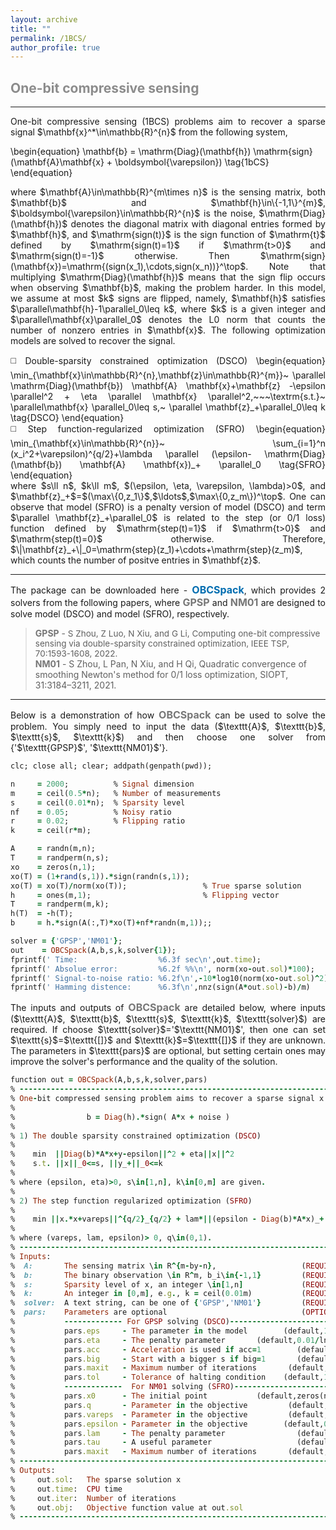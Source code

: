 ```yaml
---
layout: archive
title: ""   
permalink: /1BCS/
author_profile: true
---
```


<style>
a:link {
  text-decoration: none;
}

a:visited {
  text-decoration: none;
}

a:hover {
  text-decoration: underline;
}

a:active {
  text-decoration: underline;
}
</style>

 

##  <span style="color:#8C8C8C"> One-bit compressive sensing</span> 
---
<div style="text-align:justify;">
One-bit compressive sensing (1BCS) problems aim to recover a sparse signal $\mathbf{x}^*\in\mathbb{R}^{n}$ from the following system,
</div>

\begin{equation}
\mathbf{b} = \mathrm{Diag}(\mathbf{h}) \mathrm{sign}(\mathbf{A}\mathbf{x} + \boldsymbol{\varepsilon}) \tag{1bCS}
\end{equation} 

<div style="text-align:justify;">
where $\mathbf{A}\in\mathbb{R}^{m\times n}$ is the sensing matrix, both $\mathbf{b}$ and $\mathbf{h}\in\{-1,1\}^{m}$, $\boldsymbol{\varepsilon}\in\mathbb{R}^{n}$ is the noise, $\mathrm{Diag}(\mathbf{h})$ denotes the diagonal matrix with diagonal entries formed by $\mathbf{h}$, and $\mathrm{sign(t)}$ is the sign function of $\mathrm{t}$ defined by $\mathrm{sign(t)=1}$ if $\mathrm{t>0}$ and $\mathrm{sign(t)=-1}$ otherwise. Then $\mathrm{sign}(\mathbf{x})=\mathrm{(sign(x_1),\cdots,sign(x_n))}^\top$. Note that multiplying $\mathrm{Diag}(\mathbf{h})$ means that the sign flip occurs when observing $\mathbf{b}$, making the problem harder. In this model, we assume at most $k$ signs are flipped, namely, $\mathbf{h}$ satisfies $\parallel\mathbf{h}-1\parallel_0\leq k$, where $k$ is a given integer and $\parallel\mathbf{x}\parallel_0$ denotes the  L0 norm that counts the number of nonzero entries in $\mathbf{x}$. The following optimization models are solved to recover the signal.
</div> 
 <p style="line-height: 2;"></p>
 <div style="text-align:justify;"> 
◻️ Double-sparsity constrained optimization (DSCO)     
\begin{equation}
\min_{\mathbf{x}\in\mathbb{R}^{n},\mathbf{z}\in\mathbb{R}^{m}}~  \parallel  \mathrm{Diag}(\mathbf{b}) \mathbf{A} \mathbf{x}+\mathbf{z} -\epsilon \parallel^2 + \eta \parallel \mathbf{x} \parallel^2,~~~\textrm{s.t.}~ \parallel\mathbf{x} \parallel_0\leq s,~ \parallel \mathbf{z}_+\parallel_0\leq k \tag{DSCO}
\end{equation}
<div style="text-align:justify;"> 
</div> 
◻️ Step function-regularized optimization (SFRO)  
\begin{equation}
\min_{\mathbf{x}\in\mathbb{R}^{n}}~  \sum_{i=1}^n (x_i^2+\varepsilon)^{q/2}+\lambda \parallel (\epsilon- \mathrm{Diag}(\mathbf{b}) \mathbf{A} \mathbf{x})_+ \parallel_0 \tag{SFRO}
\end{equation}
</div> 
<div style="text-align:justify;">
where $s\ll n$, $k\ll m$, $(\epsilon, \eta, \varepsilon, \lambda)>0$, and $\mathbf{z}_+$=$(\max\{0,z_1\}$,$\ldots$,$\max\{0,z_m\})^\top$. One can observe that  model (SFRO) is a penalty version of model (DSCO) and term $\parallel \mathbf{z}_+\parallel_0$ is related to the step (or 0/1 loss) function defined by  $\mathrm{step(t)=1}$ if $\mathrm{t>0}$ and $\mathrm{step(t)=0}$ otherwise. Therefore, $\|\mathbf{z}_+\|_0=\mathrm{step}(z_1)+\cdots+\mathrm{step}(z_m)$, which counts the number of positve entries in $\mathbf{z}$.
</div> 
  
---

<div style="text-align:justify;">
The package can be downloaded here - <a style="font-size: 16px; font-weight: bold;color:#006DB0" href="\files\1BCSpack.zip" target="_blank">OBCSpack</a>, which provides 2 solvers from the following papers, where <b style="font-size:16px;color:#777777">GPSP</b> and <b style="font-size:16px;color:#777777">NM01</b> are designed to solve  model (DSCO) and model (SFRO), respectively. 
</div>  

> <b style="font-size:14px;color:#777777">GPSP</b> -<span style="font-size: 13.5px"> S Zhou, Z Luo, N Xiu, and G Li, Computing one-bit compressive sensing via double-sparsity constrained optimization, IEEE TSP, 70:1593-1608, 2022. </span>
<br> <b style="font-size:14px;color:#777777">NM01</b> -<span style="font-size: 14px"> S Zhou, L Pan, N Xiu, and H Qi, Quadratic convergence of smoothing Newton's method for 0/1 loss optimization, SIOPT, 31:3184–3211, 2021. </span>

---
<div style="text-align:justify;">
Below is a demonstration of how <b style="font-size:16px;color:#777777">OBCSpack</b> can be used to solve the problem. You simply need to input the data ($\texttt{A}$, $\texttt{b}$, $\texttt{s}$, $\texttt{k}$) and then choose one solver from {'$\texttt{GPSP}$', '$\texttt{NM01}$'}. 
</div>

<p style="line-height: 1;"></p>

```ruby
clc; close all; clear; addpath(genpath(pwd));

n     = 2000;          % Signal dimension 
m     = ceil(0.5*n);   % Number of measurements
s     = ceil(0.01*n);  % Sparsity level
nf    = 0.05;          % Noisy ratio
r     = 0.02;          % Flipping ratio
k     = ceil(r*m);

A     = randn(m,n);
T     = randperm(n,s);
xo    = zeros(n,1);                      
xo(T) = (1+rand(s,1)).*sign(randn(s,1));  
xo(T) = xo(T)/norm(xo(T));                 % True sparse solution
h     = ones(m,1);                         % Flipping vector
T     = randperm(m,k); 
h(T)  = -h(T);
b     = h.*sign(A(:,T)*xo(T)+nf*randn(m,1));; 

solver = {'GPSP','NM01'};
out    = OBCSpack(A,b,s,k,solver{1});  
fprintf(' Time:                  %6.3f sec\n',out.time);
fprintf(' Absolue error:         %6.2f %%\n', norm(xo-out.sol)*100);
fprintf(' Signal-to-noise ratio: %6.2f\n',-10*log10(norm(xo-out.sol)^2));
fprintf(' Hamming distence:      %6.3f\n',nnz(sign(A*out.sol)-b)/m)
```

<div style="text-align:justify;">
The inputs and outputs of <b style="font-size:16px;color:#777777">OBCSpack</b> are detailed below, where inputs ($\texttt{A}$, $\texttt{b}$, $\texttt{s}$, $\texttt{k}$, $\texttt{solver}$) are required. If choose $\texttt{solver}$='$\texttt{NM01}$', then one can set $\texttt{s}$=$\texttt{[]}$ and $\texttt{k}$=$\texttt{[]}$ if they are unknown. The parameters in $\texttt{pars}$ are optional, but setting certain ones may improve the solver's performance and the quality of the solution.
</div>

<p style="line-height: 1;"></p>

```ruby
function out = OBCSpack(A,b,s,k,solver,pars)
% -------------------------------------------------------------------------
% One-bit compressed sensing problem aims to recover a sparse signal x from
%
%                b = Diag(h).*sign( A*x + noise )
%
% 1) The double sparsity constrained optimization (DSCO)
%
%    min  ||Diag(b)*A*x+y-epsilon||^2 + eta||x||^2
%    s.t. ||x||_0<=s, ||y_+||_0<=k
%
% where (epsilon, eta)>0, s\in[1,n], k\in[0,m] are given.
%
% 2) The step function regularized optimization (SFRO)
%
%    min ||x.*x+vareps||^{q/2}_{q/2} + lam*||(epsilon - Diag(b)*A*x)_+||_0
%
% where (vareps, lam, epsilon)> 0, q\in(0,1).  
% -------------------------------------------------------------------------
% Inputs:
%  A:       The sensing matrix \in R^{m-by-n},                   (REQUIRED)
%  b:       The binary observation \in R^m, b_i\in{-1,1}         (REQUIRED)
%  s:       Sparsity level of x, an integer \in[1,n]             (REQUIRED)      
%  k:       An integer in [0,m], e.g., k = ceil(0.01m)           (REQUIRED)       
%  solver:  A text string, can be one of {'GPSP','NM01'}         (REQUIRED)            
%  pars:    Parameters are optional                              (OPTIONAL) 
%           ------------- For GPSP solving (DSCO)--------------------------
%           pars.eps     - The parameter in the model        (default,1e-4)
%           pars.eta     - The penalty parameter       (default,0.01/ln(n))
%           pars.acc     - Acceleration is used if acc=1        (default,0)
%           pars.big     - Start with a bigger s if big=1       (default,1)
%           pars.maxit   - Maximum number of iterations       (default,1e3) 
%           pars.tol     - Tolerance of halting condition    (default,1e-8)
%           -------------  For NM01 solving (SFRO)-------------------------
%           pars.x0      - The initial point           (default,zeros(n,1))
%           pars.q       - Parameter in the objective         (default,0.5)
%           pars.vareps  - Parameter in the objective         (default,0.5)
%           pars.epsilon - Parameter in the objective        (default,0.15)
%           pars.lam     - The penalty parameter                (default,1)
%           pars.tau     - A useful parameter                   (default,1) 
%           pars.maxit   - Maximum number of iterations       (default,1e3)  
% -------------------------------------------------------------------------
% Outputs:
%     out.sol:   The sparse solution x
%     out.time:  CPU time
%     out.iter:  Number of iterations
%     out.obj:   Objective function value at out.sol 
% ------------------------------------------------------------------------
```
